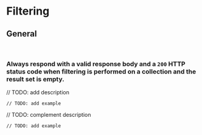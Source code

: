 # Filtering


## General
<br>


### Always respond with a valid response body and a `200` HTTP status code when filtering is performed on a collection and the result set is empty.

// TODO: add description

```http
// TODO: add example
```

// TODO: complement description

```http
// TODO: add example
```

<br><br>
